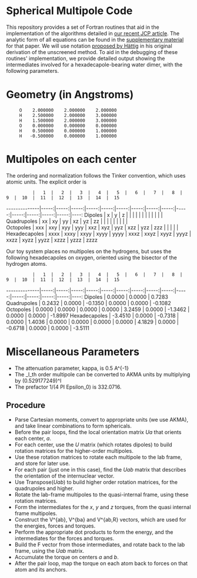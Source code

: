 # Spherical Multipole Code

This repository provides a set of Fortran routines that aid in the implementation of the algorithms detailed in [our recent JCP article](http://scitation.aip.org/content/aip/journal/jcp/140/18/10.1063/1.4873920).  The analytic form of all equations can be found in the [supplementary material](ftp://ftp.aip.org/epaps/journ_chem_phys/E-JCPSA6-140-005418) for that paper.  We will use notation [proposed by Hättig](http://dx.doi.org/10.1016/S0009-2614(97)00206-6) in his original derivation of the unscreened method.  To aid in the debugging of these routines' implementation, we provide detailed output showing the intermediates involved for a hexadecapole-bearing water dimer, with the following parameters.

Geometry (in Angstroms)
=======================

         O    2.000000    2.000000    2.000000
         H    2.500000    2.000000    3.000000
         H    1.500000    2.000000    3.000000
         O    0.000000    0.000000    0.000000
         H    0.500000    0.000000    1.000000
         H   -0.500000    0.000000    1.000000

Multipoles on each center
=========================

The ordering and normalization follows the Tinker convention, which uses atomic units.  The explicit order is

              |   1  |   2  |   3  |   4  |   5  |   6  |   7  |   8  |   9  |  10  |  11  |  12  |  13  |  14  |  15 
--------------|-----:|-----:|-----:|-----:|-----:|-----:|-----:|-----:|-----:|-----:|-----:|-----:|-----:|-----:|----:
Dipoles       |    x |    y |    z |      |      |      |      |      |      |      |      |      |      |      |     
Quadrupoles   |   xx |   xy |   yy |   xz |   yz |   zz |      |      |      |      |      |      |      |      |     
Octopoles     |  xxx |  xxy |  xyy |  yyy |  xxz |  xyz |  yyz |  xzz |  yzz |  zzz |      |      |      |      |     
Hexadecapoles | xxxx | xxxy | xxyy | xyyy | yyyy | xxxz | xxyz | xyyz | yyyz | xxzz | xyzz | yyzz | xzzz | yzzz | zzzz

Our toy system places no multipoles on the hydrogens, but uses the following hexadecapoles on oxygen, oriented using the bisector of the hydrogen atoms.

              |   1  |   2  |   3  |   4  |   5  |   6  |   7  |   8  |   9  |  10  |  11  |  12  |  13  |  14  |  15 
--------------|-----:|-----:|-----:|-----:|-----:|-----:|-----:|-----:|-----:|-----:|-----:|-----:|-----:|-----:|----:
Dipoles       |  0.0000 | 0.0000 |  0.7283
Quadrupoles   |  0.2432 | 0.0000 | -0.1350 | 0.0000 | 0.0000 | -0.1082
Octopoles     |  0.0000 | 0.0000 |  0.0000 | 0.0000 | 3.2459 |  0.0000 | -1.3462 | 0.0000 | 0.0000 | -1.8997
Hexadecapoles | -3.4510 | 0.0000 | -0.7318 | 0.0000 | 1.4036 |  0.0000 |  0.0000 | 0.0000 | 0.0000 |  4.1829 | 0.0000 | -0.6718 | 0.0000 | 0.0000 | -3.5111

Miscellaneous Parameters
========================

- The attenuation parameter, kappa, is 0.5 A^{-1}
- The _l_th order multipole can be converted to AKMA units by multiplying by (0.529177249)^l
- The prefactor 1/(4 PI Epsilon_0) is 332.0716.


## Procedure

 - Parse Cartesian moments, convert to appropriate units (we use AKMA), and take linear combinations to form sphericals.
 - Before the pair loops, find the local orientation matrix _Ua_ that orients each center, _a_.
 - For each center, use the _U_ matrix (which rotates dipoles) to build rotation matrices for the higher-order multipoles.
 - Use these rotation matrices to rotate each multipole to the lab frame, and store for later use.
 - For each pair (just one in this case), find the _Uab_ matrix that describes the orientation of the internuclear vector.
 - Use Transpose(_Uab_) to build higher order rotation matrices, for the quadrupoles and higher.
 - Rotate the lab-frame multipoles to the quasi-internal frame, using these rotation matrices.
 - Form the intermediates for the _x_, _y_ and _z_ torques, from the quasi internal frame multipoles.
 - Construct the V^{ab}, V^{ba} and V^{ab,R} vectors, which are used for the energies, forces and torques.
 - Perform the appropriate dot products to form the energy, and the intermediates for the forces and torques.
 - Build the F vector from those intermediates, and rotate back to the lab frame, using the _Uab_ matrix.
 - Accumulate the torque on centers _a_ and _b_.
 - After the pair loop, map the torque on each atom back to forces on that atom and its anchors.
